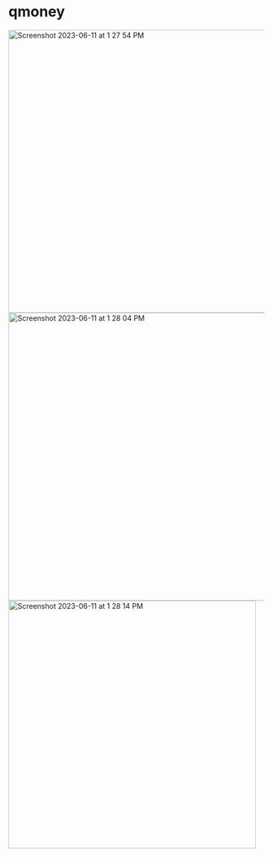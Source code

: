 # qmoney


<img width="556" alt="Screenshot 2023-06-11 at 1 27 54 PM" src="https://github.com/JaswanthKarangula/qmoney/assets/49749604/dcdb5a93-ee8a-42a2-9541-96fde2f5008e">


<img width="566" alt="Screenshot 2023-06-11 at 1 28 04 PM" src="https://github.com/JaswanthKarangula/qmoney/assets/49749604/2cfcaf2c-64ad-4504-95b9-7e7d5c2bf599">


<img width="487" alt="Screenshot 2023-06-11 at 1 28 14 PM" src="https://github.com/JaswanthKarangula/qmoney/assets/49749604/2ca8a795-6660-4355-a783-1ca99f60c40b">
